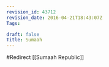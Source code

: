 ```yaml
---
revision_id: 43712
revision_date: 2016-04-21T18:43:07Z
Tags:

draft: false
Title: Sumaah
---
```

#Redirect [[Sumaah Republic]]